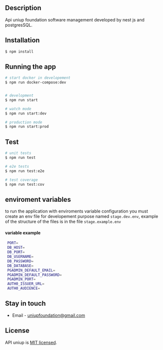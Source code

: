 ## Description

Api uniup foundation software management developed by nest js and postgresSQL.

## Installation

```bash
$ npm install
```

## Running the app

```bash
# start docker in developement
$ npm run docker-compose:dev


# development
$ npm run start

# watch mode
$ npm run start:dev

# production mode
$ npm run start:prod
```

## Test

```bash
# unit tests
$ npm run test

# e2e tests
$ npm run test:e2e

# test coverage
$ npm run test:cov
```

## enviroment variables

to run the application with enviroments variable configuration you must create an env file for developement purpose named `stage.dev.env`, example of the structure of the files is in the file `stage.example.env`

#### variable example

```bash
 PORT=
 DB_HOST=
 DB_PORT=
 DB_USERNAME=
 DB_PASSWORD=
 DB_DATABASE=
 PGADMIN_DEFAULT_EMAIL=
 PGADMIN_DEFAULT_PASSWORD=
 PGADMIN_PORT=
 AUTH0_ISSUER_URL=
 AUTH0_AUDIENCE=

```

## Stay in touch

- Email - uniupfoundation@gmail.com

## License

API uniup is [MIT licensed](LICENSE).
